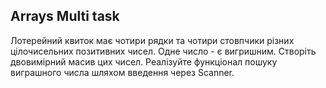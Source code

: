 Arrays Multi task
--------------------

Лотерейний квиток має чотири рядки та чотири
стовпчики різних цілочисельних позитивних
чисел.
Одне число - є вигришним.
Створіть двовимірний масив цих чисел.
Реалізуйте функціонал пошуку виграшного числа
шляхом введення через Scanner.
